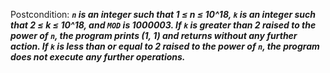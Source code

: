 Postcondition: ***`n` is an integer such that 1 ≤ n ≤ 10^18, `k` is an integer such that 2 ≤ k ≤ 10^18, and `MOD` is 1000003. If `k` is greater than 2 raised to the power of `n`, the program prints (1, 1) and returns without any further action. If `k` is less than or equal to 2 raised to the power of `n`, the program does not execute any further operations.***